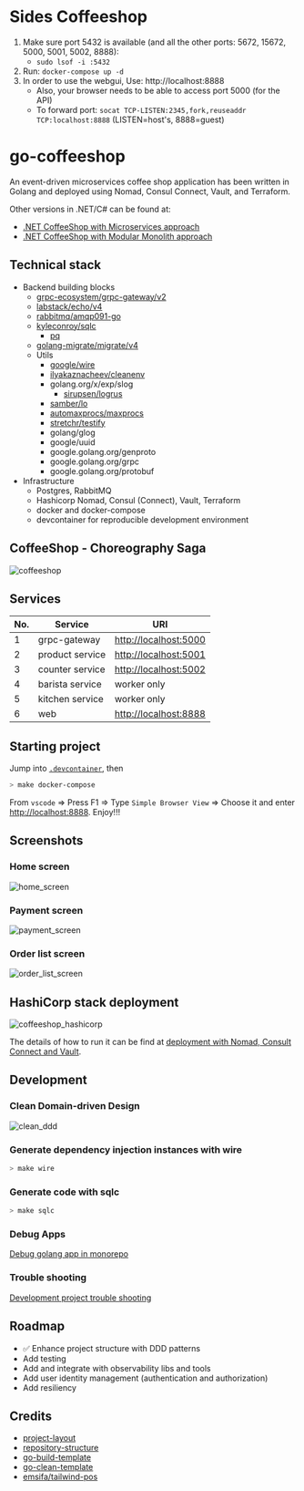 # Sides Coffeeshop
1. Make sure port 5432 is available (and all the other ports: 5672, 15672, 5000, 5001, 5002, 8888):
   * `sudo lsof -i :5432`
2. Run: `docker-compose up -d`
3. In order to use the webgui, Use: http://localhost:8888
   * Also, your browser needs to be able to access port 5000 (for the API)
   * To forward port: `socat TCP-LISTEN:2345,fork,reuseaddr TCP:localhost:8888` (LISTEN=host's, 8888=guest)

# go-coffeeshop

An event-driven microservices coffee shop application has been written in Golang and deployed using Nomad, Consul Connect, Vault, and Terraform.

Other versions in .NET/C# can be found at:

- [.NET CoffeeShop with Microservices approach](https://github.com/thangchung/coffeeshop-on-nomad)
- [.NET CoffeeShop with Modular Monolith approach](https://github.com/thangchung/coffeeshop-modular)

## Technical stack

- Backend building blocks
  - [grpc-ecosystem/grpc-gateway/v2](https://github.com/grpc-ecosystem/grpc-gateway)
  - [labstack/echo/v4](https://github.com/labstack/echo)
  - [rabbitmq/amqp091-go](https://github.com/rabbitmq/amqp091-go)
  - [kyleconroy/sqlc](https://github.com/kyleconroy/sqlc)
    - [pq](github.com/lib/pq)
  - [golang-migrate/migrate/v4](https://github.com/golang-migrate/migrate)
  - Utils
    - [google/wire](github.com/google/wire)
    - [ilyakaznacheev/cleanenv](https://github.com/ilyakaznacheev/cleanenv)
    - golang.org/x/exp/slog
      - [sirupsen/logrus](https://github.com/sirupsen/logrus)
    - [samber/lo](https://github.com/samber/lo)
    - [automaxprocs/maxprocs](go.uber.org/automaxprocs/maxprocs)
    - [stretchr/testify](github.com/stretchr/testify)
    - golang/glog
    - google/uuid
    - google.golang.org/genproto
    - google.golang.org/grpc
    - google.golang.org/protobuf
- Infrastructure
  - Postgres, RabbitMQ
  - Hashicorp Nomad, Consul (Connect), Vault, Terraform
  - docker and docker-compose
  - devcontainer for reproducible development environment

## CoffeeShop - Choreography Saga

![coffeeshop](docs/coffeeshop.svg)

## Services

No. | Service | URI
--- | --- | ---
1 | grpc-gateway | [http://localhost:5000](http://localhost:5000)
2 | product service | [http://localhost:5001](http://localhost:5001)
3 | counter service | [http://localhost:5002](http://localhost:5002)
4 | barista service | worker only
5 | kitchen service | worker only
6 | web | [http://localhost:8888](http://localhost:8888)

## Starting project

Jump into [`.devcontainer`](https://code.visualstudio.com/docs/devcontainers/containers), then

```bash
> make docker-compose
```

From `vscode` => Press F1 => Type `Simple Browser View` => Choose it and enter [http://localhost:8888](http://localhost:8888).
Enjoy!!!

## Screenshots

### Home screen

![home_screen](docs/home_screen.png)

### Payment screen

![payment_screen](docs/payment_screen.png)

### Order list screen

![order_list_screen](docs/order_list_screen.png)

## HashiCorp stack deployment

![coffeeshop_hashicorp](docs/coffeeshop_hashicorp.svg)

The details of how to run it can be find at [deployment with Nomad, Consult Connect and Vault](build/README.md).

## Development

### Clean Domain-driven Design

![clean_ddd](docs/clean_ddd.svg)

### Generate dependency injection instances with wire

```bash
> make wire
```

### Generate code with sqlc

```bash
> make sqlc
```

### Debug Apps

[Debug golang app in monorepo](https://github.com/thangchung/go-coffeeshop/wiki/Golang#debug-app-in-monorepo)

### Trouble shooting

[Development project trouble shooting](https://github.com/thangchung/go-coffeeshop/wiki#trouble-shooting)

## Roadmap

- ✅ Enhance project structure with DDD patterns
- Add testing
- Add and integrate with observability libs and tools
- Add user identity management (authentication and authorization)
- Add resiliency

## Credits

- [project-layout](https://github.com/golang-standards/project-layout)
- [repository-structure](https://peter.bourgon.org/go-best-practices-2016/#repository-structure)
- [go-build-template](https://github.com/thockin/go-build-template)
- [go-clean-template](https://github.com/evrone/go-clean-template)
- [emsifa/tailwind-pos](https://github.com/emsifa/tailwind-pos)
